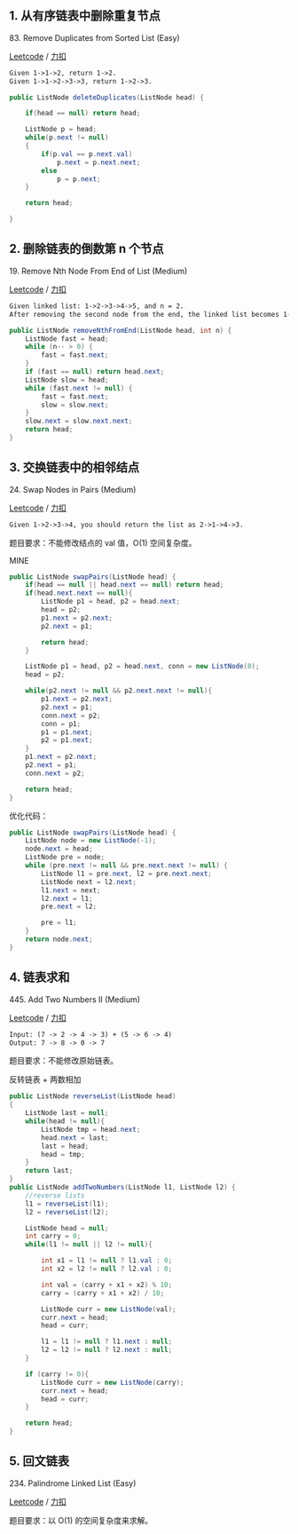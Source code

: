 ##  1. 从有序链表中删除重复节点

83\. Remove Duplicates from Sorted List (Easy)

[Leetcode](https://leetcode.com/problems/remove-duplicates-from-sorted-list/description/) / [力扣](https://leetcode-cn.com/problems/remove-duplicates-from-sorted-list/description/)

```html
Given 1->1->2, return 1->2.
Given 1->1->2->3->3, return 1->2->3.
```

```java
public ListNode deleteDuplicates(ListNode head) {

    if(head == null) return head;

    ListNode p = head;
    while(p.next != null)
    {
        if(p.val == p.next.val)
            p.next = p.next.next;
        else
            p = p.next;
    }

    return head;

}
```

##  2. 删除链表的倒数第 n 个节点

19\. Remove Nth Node From End of List (Medium)

[Leetcode](https://leetcode.com/problems/remove-nth-node-from-end-of-list/description/) / [力扣](https://leetcode-cn.com/problems/remove-nth-node-from-end-of-list/description/)

```html
Given linked list: 1->2->3->4->5, and n = 2.
After removing the second node from the end, the linked list becomes 1->2->3->5.
```

```java
public ListNode removeNthFromEnd(ListNode head, int n) {
    ListNode fast = head;
    while (n-- > 0) {
        fast = fast.next;
    }
    if (fast == null) return head.next;
    ListNode slow = head;
    while (fast.next != null) {
        fast = fast.next;
        slow = slow.next;
    }
    slow.next = slow.next.next;
    return head;
}
```
##  3. 交换链表中的相邻结点

24\. Swap Nodes in Pairs (Medium)

[Leetcode](https://leetcode.com/problems/swap-nodes-in-pairs/description/) / [力扣](https://leetcode-cn.com/problems/swap-nodes-in-pairs/description/)

```html
Given 1->2->3->4, you should return the list as 2->1->4->3.
```

题目要求：不能修改结点的 val 值，O(1) 空间复杂度。

MINE
```java
public ListNode swapPairs(ListNode head) {
    if(head == null || head.next == null) return head;
    if(head.next.next == null){
        ListNode p1 = head, p2 = head.next;
        head = p2;
        p1.next = p2.next;
        p2.next = p1;

        return head;
    }

    ListNode p1 = head, p2 = head.next, conn = new ListNode(0);
    head = p2;

    while(p2.next != null && p2.next.next != null){
        p1.next = p2.next;
        p2.next = p1;
        conn.next = p2;
        conn = p1;
        p1 = p1.next;
        p2 = p1.next;
    }
    p1.next = p2.next;
    p2.next = p1;
    conn.next = p2;

    return head;
}
```
优化代码：

```java
public ListNode swapPairs(ListNode head) {
    ListNode node = new ListNode(-1);
    node.next = head;
    ListNode pre = node;
    while (pre.next != null && pre.next.next != null) {
        ListNode l1 = pre.next, l2 = pre.next.next;
        ListNode next = l2.next;
        l1.next = next;
        l2.next = l1;
        pre.next = l2;

        pre = l1;
    }
    return node.next;
}
```

##  4. 链表求和

445\. Add Two Numbers II (Medium)

[Leetcode](https://leetcode.com/problems/add-two-numbers-ii/description/) / [力扣](https://leetcode-cn.com/problems/add-two-numbers-ii/description/)

```html
Input: (7 -> 2 -> 4 -> 3) + (5 -> 6 -> 4)
Output: 7 -> 8 -> 0 -> 7
```

题目要求：不能修改原始链表。

反转链表 + 两数相加

```java
public ListNode reverseList(ListNode head)
{
    ListNode last = null;
    while(head != null){
        ListNode tmp = head.next;
        head.next = last;
        last = head;
        head = tmp;
    }
    return last;
}
public ListNode addTwoNumbers(ListNode l1, ListNode l2) {
    //reverse lists
    l1 = reverseList(l1);
    l2 = reverseList(l2);

    ListNode head = null;
    int carry = 0;
    while(l1 != null || l2 != null){

        int x1 = l1 != null ? l1.val : 0;
        int x2 = l2 != null ? l2.val : 0;

        int val = (carry + x1 + x2) % 10;
        carry = (carry + x1 + x2) / 10;

        ListNode curr = new ListNode(val);
        curr.next = head;
        head = curr;

        l1 = l1 != null ? l1.next : null;
        l2 = l2 != null ? l2.next : null;
    }

    if (carry != 0){
        ListNode curr = new ListNode(carry);
        curr.next = head;
        head = curr;
    }

    return head;
}
```

##  5. 回文链表

234\. Palindrome Linked List (Easy)

[Leetcode](https://leetcode.com/problems/palindrome-linked-list/description/) / [力扣](https://leetcode-cn.com/problems/palindrome-linked-list/description/)

题目要求：以 O(1) 的空间复杂度来求解。
